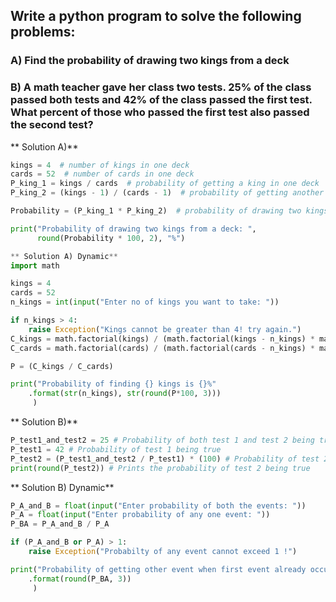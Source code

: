 ## Write a python program to solve the following problems:
### A) Find the probability of drawing two kings from a deck
### B) A math teacher gave her class two tests. 25% of the class passed both tests and 42% of the class passed the first test. What percent of those who passed the first test also passed the second test?

** Solution A)**
```python
kings = 4  # number of kings in one deck
cards = 52  # number of cards in one deck
P_king_1 = kings / cards  # probability of getting a king in one deck
P_king_2 = (kings - 1) / (cards - 1)  # probability of getting another king from the deck after getting a king

Probability = (P_king_1 * P_king_2)  # probability of drawing two kings in one deck

print("Probability of drawing two kings from a deck: ",
      round(Probability * 100, 2), "%")
```

```python
** Solution A) Dynamic**
import math

kings = 4
cards = 52
n_kings = int(input("Enter no of kings you want to take: "))

if n_kings > 4:
	raise Exception("Kings cannot be greater than 4! try again.")
C_kings = math.factorial(kings) / (math.factorial(kings - n_kings) * math.factorial(n_kings))
C_cards = math.factorial(cards) / (math.factorial(cards - n_kings) * math.factorial(n_kings))

P = (C_kings / C_cards)

print("Probability of finding {} kings is {}%"
	.format(str(n_kings), str(round(P*100, 3)))
     )
```

** Solution B)**
```python
P_test1_and_test2 = 25 # Probability of both test 1 and test 2 being true
P_test1 = 42 # Probability of test 1 being true
P_test2 = (P_test1_and_test2 / P_test1) * (100) # Probability of test 2 using Bayes' Theorem
print(round(P_test2)) # Prints the probability of test 2 being true
```

** Solution B) Dynamic**
```python
P_A_and_B = float(input("Enter probability of both the events: "))
P_A = float(input("Enter probability of any one event: "))
P_BA = P_A_and_B / P_A

if (P_A_and_B or P_A) > 1:
	raise Exception("Probabilty of any event cannot exceed 1 !")

print("Probability of getting other event when first event already occurred is {}"
	.format(round(P_BA, 3))
     )
```
